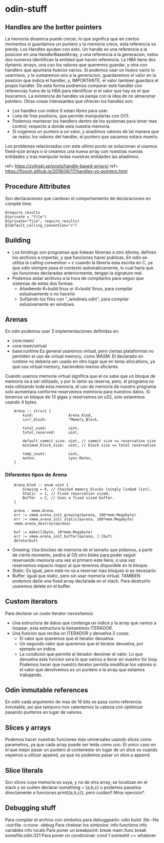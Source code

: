 # odin-stuff


## Handles are the better pointers
La memoria dinamica puede crecer, lo que significa que en ciertos momentos si guardamos un puntero y la memoria crece, esta referencia se pierda. Los Handles ayudan con esto.
Un handle es una referencia a la posicion en una HandlerBasedArray, y una referencia a la generacion, estos dos numeros identifican la entidad que hacen referencia.
La HBA tiene dos dynamic arrays, una con los valores que queremos guardar, y otra con handlers que apuntana  huecos vacios. Si podemos usar un hueco vacio lo usarmeos, y le sumaremos uno a la generacion, guardaremos el valor en la posicion que indica el handler, y, IMPORTANTE, el valor tambien guardara el propio handler. De esta forma podremos comparar este handler con referencias fuera de la HBA para identificar si el valor que hay es el que buscamos.
La existencia de handles va pareja con la idea de no almacenar pointers.
Otras cosas interesantes que ofrecen los handles son:
-  Los handles con indice 0 estan libres para usar.
-  Lista de free positions, que permite manipularlas con O(1).
-  Podemos mantener los handlers dentro de los systemas para tener mas control, respecto a donde esta nuestra memoria.
-  Si cogemos un puntero a un valor, y anadimos valores de tal manera que se realoc los valores del handler, el puntero que sacamos estara muerto.

Los problemas relacionados con este ultimo punto se solucionan si usamos fixed-size arrays o si creamos una nueva array con nuestras nuevas entidades y tras manipular todas nuestras entidades las añadimos.



ref= https://zylinski.se/posts/handle-based-arrays/
ref= https://floooh.github.io/2018/06/17/handles-vs-pointers.html

## Procedure Attributes
Son declaraciones que cambian el comportamiento de declaraciones en compile time.
```odin
@require_results
@(private = "file")
@(private="file", require_results)
@(default_calling_convention="c")
```

## Building
- Los bindings son programas que linkean librerias a otro idioma, definen los archivos a importar, y que funciones hacer publicas. En odin se utiliza la  calling convention = c cuando la libreria esta escrita en C, ya que odin siempre pasa el contexto automaticamente, lo cual haria que las funciones declaradas anteriormente, tengan la signature mal.
- Podemos aislar archivos a la hora de compilarlos para segun que sistemas de estas dos formas: 
    -  Añadiendo #+build linux or #+build !linux, para compilar exlusivamente o no hacerlo
    -  Sufijando los files con "_windows.odin", para compilar exlusivamente en windows.



## Arenas
En odin podemos usar 3 implementaciones definidas en:
- core:mem/
- core:mem/virtual
- base:runtime
Es general usaremos virtual, pero ciertas plataformas no permiten el uso de virtual memory, como WASM.
El declarado en runtime no deberia ser usado en otro lugar que en temp allocations, ya que usa virtual memory, haciendolo menos eficiente.

Cuando usamos memoria virtual significa que el os sabe que un bloque de memoria va a ser utilizado, y por lo tanto se reserva, pero, el programa no esta utilizando toda esta memoria, el uso de memoria de nuestro programa solo aumentara conforme reservemos memroria para nuestros datos. Si tenemos un bloque de 13 gigas y reservamos un u32, solo estaremos usando 4 bytes. 
```odin
    Arena :: struct {
        kind:                Arena_Kind,
        curr_block:          ^Memory_Block,

        total_used:          uint,
        total_reserved:      uint,

        default_commit_size: uint, // commit size <= reservation size
        minimum_block_size:  uint, // block size == total reservation

        temp_count:          uint,
        mutex:               sync.Mutex,
    }
```

### Diferentes tipos de Arena
```odin
    Arena_Kind :: enum uint {
        Growing = 0, // Chained memory blocks (singly linked list).
        Static  = 1, // Fixed reservation sized.
        Buffer  = 2, // Uses a fixed sized buffer.
    }

    arena : vmem.Arena
    err := vmem.arena_init_growing(&arena, 100*mem.Megabyte)
    err := vmem.arena_init_static(&arena, 100*mem.Megabyte)
    vmem.arena_destroy(&arena) 

    buf := make([]byte, 10*mem.Megabyte)
    err := vmem.arena_init_buffer(&arena, [:]buf)
    delete(buf)
```

- Growing: Usa blockes de memoria de el tamaño que pidamos, a partir de cierto momento, pedira al OS otro bloke para poder seguir reservando memoria una vez el primero este lleno, o una vez reservemos espacio mayor al que tenemos disponible en le bloque.
- Static: Es igual, pero este no va a reservar mas bloques si es necesario.
- Buffer: Igual que static, pero sin usar memoria virtual. TAMBIEN podemos darle una fixed array declarada en el stack. Para destruirlo usaremos delete en el buffer.


## Custom iterators
Para declarar un custo iterator necesitamos
- Una estructura de datos que contenga un indice y la array que vamos a loopear, esta estructura la llamaremos ITERADOR.
- Una funcion que reciba un ITERADOR y devuelva 3 cosas:
    - El valor que queremos que el iterator devuelva.
    - Un segundo valor que queremos que el iterator devuelva, por ejemplo un indice.
    - La condicion que permite al iterador devolver el valor.
Lo que devuelva esta funcion sera lo que vamos a iterar en nuestro for loop.
Podemos hacer que nuestro iterator permita modificar los valores si el valor que devolvemos es un puntero a la array que estamos trabajando.

## Odin inmutable references
En odin cada argumento de mas de 16 bits se pasa como referencia inmutable, asi que tampoco nos calentemos la cabeza con optimizar pasando punteros en lugar de valores.

## Slices y arrays
Podemos hacer nuestras funciones mas universales usando slices como parametros, ya que cada array puede ser leida como uno.
El unico caso en el que mejor pasar un puntero al contenedor en lugar de un slice es cuando vayamos a utilizar append, ya que no podemos pasar un slice a append.

## Slice literals
Son slices cuya memoria es suya, y no de otra array, se localizan en el stack y  se suelen declarar something = {a,b,c}   o podemos pasarlos directamente a funciones print({a,b,c}), pero cuidao!! Mirar ejercicio*.

## Debugging stuff
Para compilar el archivo con simbolos para debuggearlo:
    odin build .file -file -out:file -o:none -debug
Para chekear los simbolos:
    info functions
    info variables
    info locals
Para poner un breakpoint:
    break main::func
    break somefile.odin:321
Para poner un condicional:
    cond 1 someshit == whatever


